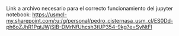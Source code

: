 Link a archivo necesario para el correcto funcionamiento del jupyter notebook:
https://usmcl-my.sharepoint.com/:u:/g/personal/pedro_cisternasa_usm_cl/ES0Dd-ph6oZJhR1PgtJWjSIB-DMrNfUhcsh3tUP354-9kg?e=SyNtFl

